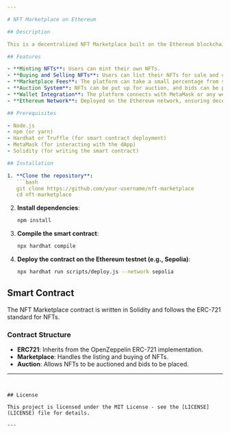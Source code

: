 ```yaml
---

# NFT Marketplace on Ethereum

## Description

This is a decentralized NFT Marketplace built on the Ethereum blockchain using Solidity. The platform allows users to mint, buy, sell, and trade NFTs (Non-Fungible Tokens) securely and transparently. Each NFT follows the ERC-721 standard, ensuring compatibility with popular wallets like MetaMask and other decentralized applications (dApps).

## Features

- **Minting NFTs**: Users can mint their own NFTs.
- **Buying and Selling NFTs**: Users can list their NFTs for sale and other users can purchase them.
- **Marketplace Fees**: The platform can take a small percentage from sales as a marketplace fee.
- **Auction System**: NFTs can be put up for auction, and bids can be placed by users.
- **Wallet Integration**: The platform connects with MetaMask or any web3 wallet.
- **Ethereum Network**: Deployed on the Ethereum network, ensuring decentralization and immutability.

## Prerequisites

- Node.js
- npm (or yarn)
- Hardhat or Truffle (for smart contract deployment)
- MetaMask (for interacting with the dApp)
- Solidity (for writing the smart contract)

## Installation

1. **Clone the repository**:
   ```bash
   git clone https://github.com/your-username/nft-marketplace
   cd nft-marketplace
   ```

2. **Install dependencies**:
   ```bash
   npm install
   ```

3. **Compile the smart contract**:
   ```bash
   npx hardhat compile
   ```

4. **Deploy the contract on the Ethereum testnet (e.g., Sepolia)**:
   ```bash
   npx hardhat run scripts/deploy.js --network sepolia
   ```

## Smart Contract

The NFT Marketplace contract is written in Solidity and follows the ERC-721 standard for NFTs.

### Contract Structure

- **ERC721**: Inherits from the OpenZeppelin ERC-721 implementation.
- **Marketplace**: Handles the listing and buying of NFTs.
- **Auction**: Allows NFTs to be auctioned and bids to be placed.

---
```


## License

This project is licensed under the MIT License - see the [LICENSE](LICENSE) file for details.

---
